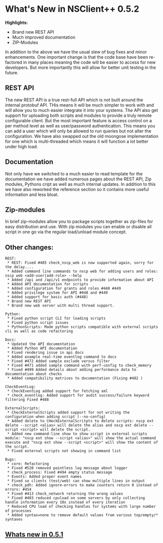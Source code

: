 # What's New in NSClient++ 0.5.2

**Highlights:**

* Brand new REST API
* Much improved documentation
* ZIP-Modules

In addition to the above we have the usual slew of bug fixes and minor enhancements.
One important change is that the code base have been re-factored in many places meaning the code will be easier to access for new developers.
But more importantly this will allow for better unit testing in the future.

## REST API

The new REST API is a true rest-full API which is not built around the internal protobuf API.
THis means it will be much simpler to work with and will allow you to much easier integrate it into your systems.
The API also get support for uploading both scripts and modules to provide a truly remote configurable client.
But the most important feature is access control on a per method level as well as user/password authentication.
This means you can add a user which will only be allowed to run queries but not alter the configuration.
We have also swapped out the old moongose implementation for one which is multi-threaded which means it will function a lot better under high load.

## Documentation

Not only have we switched to a much easier to read template for the documentation we have added numerous pages about the
REST API, Zip modules, Pythons cript as well as much internal updates.
In addition to this we have also reworked the reference section so it contains more useful information and less bloat.

## Zip-modules

In brief zip-modules allow you to package scripts together as zip-files for easy distribution and use.
With zip modules you can enable or disable all script in one go via the regular load/unload module concept.


## Other changes:

```
REST:
 * REST: Fixed #485 check_nscp_web is now supported again, sorry for the delay....
 * Added command line commands to nscp web for adding users and roles: nscp web <add-user|add-role> --help
 * Added /api and /api/v1 endpoints to provide information about API
 * Added API documentation for scripts
 * Added configuration for grants and roles #448 #449
 * Added privilege system for API #448 and #449
 * Added support for basic auth (#448)
 * Brand new REST API
 * Brand new web server with multi thread support.

Python:
 * Fixed python script CLI for loading scripts
 * Fixed python script issues
 * PythonScripts: Made python scripts compatible with external scripts cli as well as code refactoring

Docs:
 * Updated the API documentation
 * Added Python API documentation
 * Fixed rendering issue in api docs
 * Added example real-time eventlog command to docs
 * Fixed #472 Added sample exclude versus filter
 * Fixed #471 added sample command with perf-config to check_memory
 * Fixed #499 Added details about adding performance data to documentation about checks
 * Added compatibility matrices to documentation (Fixing #482 )

CheckEventLog:
 * CheckEventLog added support for fetching xml
 * check_eventlog: Added support for audit success/failure keyword filtering Fixed #488

ExternalScripts:
 * CheckExternalScripts added support for not writing the configuration when adding script (--no-config)
 * Added delete to CHeckExternalScritpts to delete scripts: nscp ext delete --script <alias> will delete the alias and nscp ext delete --script <script> will delete the script.
 * Added new command-line show to show script in external scripts module: "nscp ext show --script <alias>" will show the actual command execute and "nscp ext show --script <script>" will show the content of the script.
 * Fixed external scripts not showing in command list

Bugs:
 * core: Refactoring
 * Fixed #520 removed pointless log message about logger
 * check_process: Fixed #494 empty status message
 * Events: Added proper event names
 * Fixed so clients (test/web) can show multiple lines in output
 * check_pdh: Added ignore-errors to make counters return 0 instead of errors: #454
 * Fixed #413 check_network returning the wrong values
 * Fixed #403 reduced cpuload on some servers by only collecting handle information every 10x instead of every iteration
 * Reduced CPU load of checking handles for systems with large number of processes
 * Added syntax=none to remove default values from various top/empty/* syntaxes
```

## [Whats new in 0.5.1](0.5.1)
